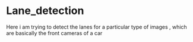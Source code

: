 # Lane_detection
Here i am trying to detect the lanes for a particular type of images , which are basically the front cameras of a car
